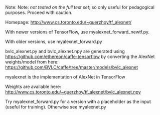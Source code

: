 Note: Note: *not tested on the full test set*; so only useful for pedagogical purposes. Proceed with caution.

Homepage:
http://www.cs.toronto.edu/~guerzhoy/tf_alexnet/

With newer versions of TensorFlow, use myalexnet_forward_newtf.py.

With older versions, use myalexnet_forward.py

bvlc_alexnet.py and bvlc_alexnet.npy are generated using https://github.com/ethereon/caffe-tensorflow by converting the AlexNet weights/model from here:
https://github.com/BVLC/caffe/tree/master/models/bvlc_alexnet


myalexnet is the implementation of AlexNet in TensorFlow

Weights are available here:
http://www.cs.toronto.edu/~guerzhoy/tf_alexnet/bvlc_alexnet.npy

Try myalexnet_forward.py for a version with a placeholder as the input (useful for training). Otherwise see myalexnet.py
